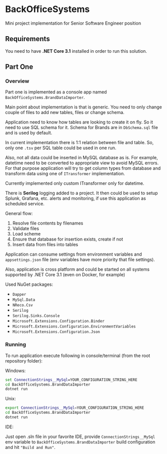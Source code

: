 # BackOfficeSystems
Mini project implementation for Senior Software Engineer position

## Requirements
You need to have **.NET Core 3.1** installed in order to run this solution.

## Part One

### Overview
Part one is implemented as a console app named `BackOfficeSystems.BrandDataImporter`.

Main point about implementation is that is generic. You need to only change couple of files to add new tables, files or change schema.

Application need to know how tables are looking to create it on fly. So it need to use SQL schema for it. Schema for Brands are in `DbSchema.sql` file and is used by default.

In current implementation there is 1:1 relation between file and table. So, only one `.tsv` per SQL table could be used in one run.

Also, not all data could be inserted in MySQL database as is. For example, datetime need to be converted to appropriate view to avoid MySQL errors. For that purpose application will try to get column types from database and transform data using one of `ITransformer` implementation.

Currently implemented only custom ITransformer only for datetime.

There is **Serilog** logging added to a project. It then could be used to setup Splunk, Grafana, etc. alerts and monitoring, if use this application as scheduled service.

General flow:
1. Resolve file contents by filenames
2. Validate files
3. Load scheme
4. Ensure that database for insertion exists, create if not
5. Insert data from files into tables

Application can consume settings from environment variables and `appsettings.json` file (env variables have more priority that file settings).

Also, application is cross platform and could be started on all systems supported by .NET Core 3.1 (even on Docker, for example)

Used NuGet packages:
- `Dapper`
- `MySql.Data`
- `NReco.Csv`
- `Serilog`
- `Serilog.Sinks.Console`
- `Microsoft.Extensions.Configuration.Binder`
- `Microsoft.Extensions.Configuration.EnvironmentVariables`
- `Microsoft.Extensions.Configuration.Json`

### Running
To run application execute following in console/terminal (from the root repository folder):

Windows:
```cmd
set ConnectionStrings__MySql=YOUR_CONFIGURATION_STRING_HERE
cd BackOfficeSystems.BrandDataImporter
dotnet run
```

Unix:
```bash
export ConnectionStrings__MySql=YOUR_CONFIGURATION_STRING_HERE
cd BackOfficeSystems.BrandDataImporter
dotnet run
```

IDE:

Just open .sln file in your favorite IDE, provide `ConnectionStrings__MySql` env variable to `BackOfficeSystems.BrandDataImporter` build configuration and hit `"Build and Run"`.